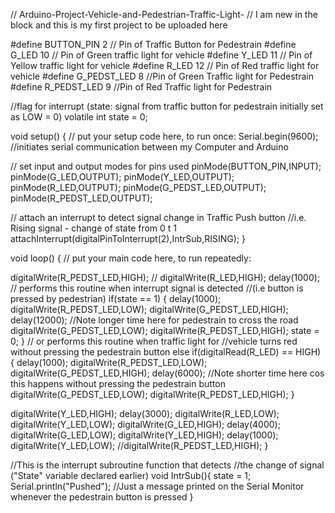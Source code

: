 // Arduino-Project-Vehicle-and-Pedestrian-Traffic-Light-
// I am new in the block and this is my first project to be uploaded here

#define BUTTON_PIN 2 // Pin of Traffic Button for Pedestrain
#define G_LED 10     // Pin of Green traffic light for vehicle
#define Y_LED 11     // Pin of Yellow traffic light for vehicle
#define R_LED 12     // Pin of Red traffic light for vehicle
#define G_PEDST_LED 8   //Pin of Green Traffic light for Pedestrain
#define R_PEDST_LED 9    //Pin of Red Traffic light for Pedestrain


//flag for interrupt (state: signal from traffic button for pedestrain initially set as LOW = 0) 
volatile int state = 0;    


void setup() {
  // put your setup code here, to run once:
Serial.begin(9600);    //initiates serial communication between my Computer and Arduino

// set input and output modes for pins used
pinMode(BUTTON_PIN,INPUT); 
pinMode(G_LED,OUTPUT);
pinMode(Y_LED,OUTPUT);
pinMode(R_LED,OUTPUT);
pinMode(G_PEDST_LED,OUTPUT);
pinMode(R_PEDST_LED,OUTPUT);

// attach an interrupt to detect signal change in Traffic Push button
//i.e. Rising signal - change of state from 0 t 1
attachInterrupt(digitalPinToInterrupt(2),IntrSub,RISING);
}

void loop() {
  // put your main code here, to run repeatedly:

digitalWrite(R_PEDST_LED,HIGH); //
digitalWrite(R_LED,HIGH);
delay(1000);
// performs this routine when interrupt signal is detected
//(i.e button is pressed by pedestrian)
if(state == 1) {
  delay(1000);
  digitalWrite(R_PEDST_LED,LOW);
  digitalWrite(G_PEDST_LED,HIGH);
  delay(12000); //Note longer time here for pedestrain to cross the road
  digitalWrite(G_PEDST_LED,LOW);
  digitalWrite(R_PEDST_LED,HIGH);
  state = 0;
}
// or performs this routine when traffic light for
//vehicle turns red without pressing the pedestrain button
else if(digitalRead(R_LED) == HIGH) {
  delay(1000);
  digitalWrite(R_PEDST_LED,LOW);
  digitalWrite(G_PEDST_LED,HIGH);
  delay(6000); //Note shorter time here cos this happens without pressing the pedestrain button
  digitalWrite(G_PEDST_LED,LOW);
  digitalWrite(R_PEDST_LED,HIGH);
}

digitalWrite(Y_LED,HIGH);
delay(3000);
digitalWrite(R_LED,LOW);
digitalWrite(Y_LED,LOW);
digitalWrite(G_LED,HIGH);
delay(4000);
digitalWrite(G_LED,LOW);
digitalWrite(Y_LED,HIGH);
delay(1000);
digitalWrite(Y_LED,LOW);
//digitalWrite(R_PEDST_LED,HIGH);
}


//This is the interrupt subroutine function that detects 
//the change of signal ("State" variable declared earlier)
void IntrSub(){
  state = 1;
  Serial.println("Pushed"); //Just a message printed on the Serial Monitor whenever the pedestrain button is pressed
}

